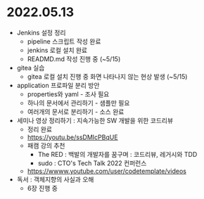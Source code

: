 # 2022.05.13

- Jenkins 설정 정리
	- pipeline 스크립트 작성 완료
  - jenkins 로컬 설치 완료
  - READMD.md 작성 진행 중 (~5/15)
- gitea 실습
  - gitea 로컬 설치 진행 중 화면 나타나지 않는 현상 발생 (~5/15)
- application 프로파일 분리 방안
	- properties와 yaml - 조사 필요
	- 하나의 문서에서 관리하기 - 샘플만 필요
	- 여러개의 문서로 분리하기 - 소스 완료
- 세미나 영상 정리하기 : 지속가능한 SW 개발을 위한 코드리뷰
	- 정리 완료
	- https://youtu.be/ssDMIcPBqUE
	- 패캠 강의 추천
		- The RED : 백발의 개발자를 꿈구며 : 코드리뷰, 레거시와 TDD
		- sudo : CTO's Tech Talk 2022 컨퍼런스
	- https://wwww.youtube.com/user/codetemplate/videos
- 독서 : 객체지향의 사실과 오해
	- 6장 진행 중
